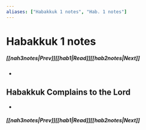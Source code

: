 ```yaml
---
aliases: ["Habakkuk 1 notes", "Hab. 1 notes"]
---
```

# Habakkuk 1 notes
##### <span class=arrow-left></span>[[nah3notes|Prev]]<span class=navigation-separator></span>[[hab1|Read]]<span class=navigation-separator></span>[[hab2notes|Next]]<span class=arrow-right></span>
- 
## Habakkuk Complains to the Lord
- 
##### <span class=arrow-left></span>[[nah3notes|Prev]]<span class=navigation-separator></span>[[hab1|Read]]<span class=navigation-separator></span>[[hab2notes|Next]]<span class=arrow-right></span>